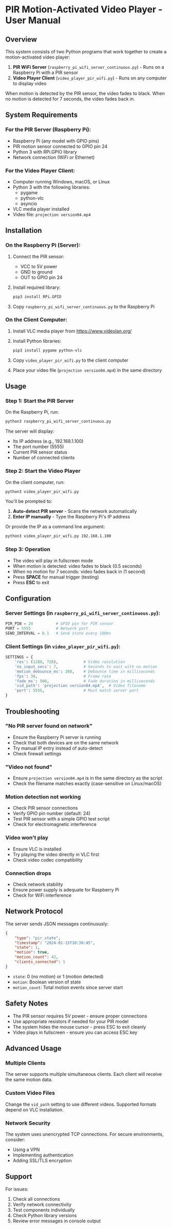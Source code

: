 # PIR Motion-Activated Video Player - User Manual

## Overview

This system consists of two Python programs that work together to create a motion-activated video player:

1. **PIR WiFi Server** (`raspberry_pi_wifi_server_continuous.py`) - Runs on a Raspberry Pi with a PIR sensor
2. **Video Player Client** (`video_player_pir_wifi.py`) - Runs on any computer to display video

When motion is detected by the PIR sensor, the video fades to black. When no motion is detected for 7 seconds, the video fades back in.

## System Requirements

### For the PIR Server (Raspberry Pi):
- Raspberry Pi (any model with GPIO pins)
- PIR motion sensor connected to GPIO pin 24
- Python 3 with RPi.GPIO library
- Network connection (WiFi or Ethernet)

### For the Video Player Client:
- Computer running Windows, macOS, or Linux
- Python 3 with the following libraries:
  - pygame
  - python-vlc
  - asyncio
- VLC media player installed
- Video file: `projection version04.mp4`

## Installation

### On the Raspberry Pi (Server):

1. Connect the PIR sensor:
   - VCC to 5V power
   - GND to ground
   - OUT to GPIO pin 24

2. Install required library:
   ```bash
   pip3 install RPi.GPIO
   ```

3. Copy `raspberry_pi_wifi_server_continuous.py` to the Raspberry Pi

### On the Client Computer:

1. Install VLC media player from https://www.videolan.org/

2. Install Python libraries:
   ```bash
   pip3 install pygame python-vlc
   ```

3. Copy `video_player_pir_wifi.py` to the client computer

4. Place your video file (`projection version04.mp4`) in the same directory

## Usage

### Step 1: Start the PIR Server

On the Raspberry Pi, run:
```bash
python3 raspberry_pi_wifi_server_continuous.py
```

The server will display:
- Its IP address (e.g., 192.168.1.100)
- The port number (5555)
- Current PIR sensor status
- Number of connected clients

### Step 2: Start the Video Player

On the client computer, run:
```bash
python3 video_player_pir_wifi.py
```

You'll be prompted to:
1. **Auto-detect PIR server** - Scans the network automatically
2. **Enter IP manually** - Type the Raspberry Pi's IP address

Or provide the IP as a command line argument:
```bash
python3 video_player_pir_wifi.py 192.168.1.100
```

### Step 3: Operation

- The video will play in fullscreen mode
- When motion is detected: video fades to black (0.5 seconds)
- When no motion for 7 seconds: video fades back in (1 second)
- Press **SPACE** for manual trigger (testing)
- Press **ESC** to exit

## Configuration

### Server Settings (in `raspberry_pi_wifi_server_continuous.py`):

```python
PIR_PIN = 24          # GPIO pin for PIR sensor
PORT = 5555           # Network port
SEND_INTERVAL = 0.1   # Send state every 100ms
```

### Client Settings (in `video_player_pir_wifi.py`):

```python
SETTINGS = {
    'res': (1280, 720),           # Video resolution
    'no_input_secs': 7,           # Seconds to wait with no motion
    'motion_debounce_ms': 200,    # Debounce time in milliseconds
    'fps': 30,                    # Frame rate
    'fade_ms': 500,               # Fade duration in milliseconds
    'vid_path': 'projection version04.mp4',  # Video filename
    'port': 5555,                 # Must match server port
}
```

## Troubleshooting

### "No PIR server found on network"
- Ensure the Raspberry Pi server is running
- Check that both devices are on the same network
- Try manual IP entry instead of auto-detect
- Check firewall settings

### "Video not found"
- Ensure `projection version04.mp4` is in the same directory as the script
- Check the filename matches exactly (case-sensitive on Linux/macOS)

### Motion detection not working
- Check PIR sensor connections
- Verify GPIO pin number (default: 24)
- Test PIR sensor with a simple GPIO test script
- Check for electromagnetic interference

### Video won't play
- Ensure VLC is installed
- Try playing the video directly in VLC first
- Check video codec compatibility

### Connection drops
- Check network stability
- Ensure power supply is adequate for Raspberry Pi
- Check for WiFi interference

## Network Protocol

The server sends JSON messages continuously:
```json
{
    "type": "pir_state",
    "timestamp": "2024-01-15T10:30:45",
    "state": 1,
    "motion": true,
    "motion_count": 42,
    "clients_connected": 1
}
```

- `state`: 0 (no motion) or 1 (motion detected)
- `motion`: Boolean version of state
- `motion_count`: Total motion events since server start

## Safety Notes

- The PIR sensor requires 5V power - ensure proper connections
- Use appropriate resistors if needed for your PIR model
- The system hides the mouse cursor - press ESC to exit cleanly
- Video plays in fullscreen - ensure you can access ESC key

## Advanced Usage

### Multiple Clients
The server supports multiple simultaneous clients. Each client will receive the same motion data.

### Custom Video Files
Change the `vid_path` setting to use different videos. Supported formats depend on VLC installation.

### Network Security
The system uses unencrypted TCP connections. For secure environments, consider:
- Using a VPN
- Implementing authentication
- Adding SSL/TLS encryption

## Support

For issues:
1. Check all connections
2. Verify network connectivity
3. Test components individually
4. Check Python library versions
5. Review error messages in console output